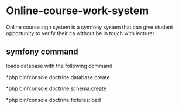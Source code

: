 # Online-course-work-system
Online course sign system is a symfony system that can give student opportunity to verify their ca without be in touch with lecturer.

symfony command
---
loads database with the following command:

*php bin/console doctrine:database:create

*php bin/console doctrine:schema:create

*php bin/console doctrine:fixtures:load
